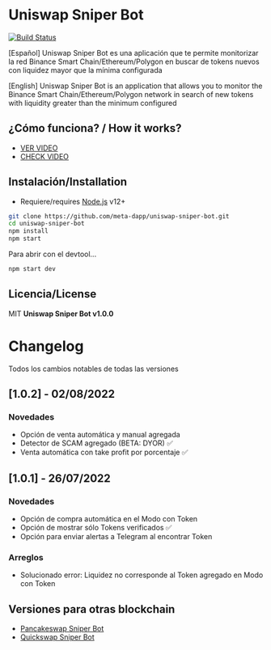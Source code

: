 # Uniswap Sniper Bot 

[![Build Status](https://travis-ci.org/joemccann/dillinger.svg?branch=master)](https://travis-ci.org/joemccann/dillinger)

[Español] Uniswap Sniper Bot es una aplicación que te permite monitorizar la red Binance Smart Chain/Ethereum/Polygon en buscar de tokens nuevos con liquidez mayor que la mínima configurada

[English] Uniswap Sniper Bot is an application that allows you to monitor the Binance Smart Chain/Ethereum/Polygon network in search of new tokens with liquidity greater than the minimum configured

## ¿Cómo funciona? / How it works?

- [VER VIDEO][yt_channel] 
- [CHECK VIDEO][yt_channel]

## Instalación/Installation

- Requiere/requires [Node.js](https://nodejs.org/) v12+

```sh
git clone https://github.com/meta-dapp/uniswap-sniper-bot.git
cd uniswap-sniper-bot
npm install
npm start
```

Para abrir con el devtool...

```sh
npm start dev
```

## Licencia/License

MIT
**Uniswap Sniper Bot v1.0.0**

[//]: # (These are reference links used in the body of this note and get stripped out when the markdown processor does its job. There is no need to format nicely because it shouldn't be seen. Thanks SO - http://stackoverflow.com/questions/4823468/store-comments-in-markdown-syntax)

   [yt_channel]: <https://www.youtube.com/channel/UCdRihNiJ0tJ7xpFGKcwZcdQ>
   [pcs_link]: <https://github.com/meta-dapp/pcs-sniper-bot>
   [quickswap_link]: <https://github.com/meta-dapp/quickswap-sniper-bot>
  

# Changelog
Todos los cambios notables de todas las versiones

## [1.0.2] - 02/08/2022
### Novedades
- Opción de venta automática y manual agregada
- Detector de SCAM agregado (BETA: DYOR) ✅
- Venta automática con take profit por porcentaje ✅

## [1.0.1] - 26/07/2022
### Novedades
- Opción de compra automática en el Modo con Token
- Opción de mostrar sólo Tokens verificados ✅
- Opción para enviar alertas a Telegram al encontrar Token

### Arreglos
- Solucionado error: Liquidez no corresponde al Token agregado en Modo con Token

## Versiones para otras blockchain

- [Pancakeswap Sniper Bot][pcs_link]
- [Quickswap Sniper Bot][quickswap_link]  
